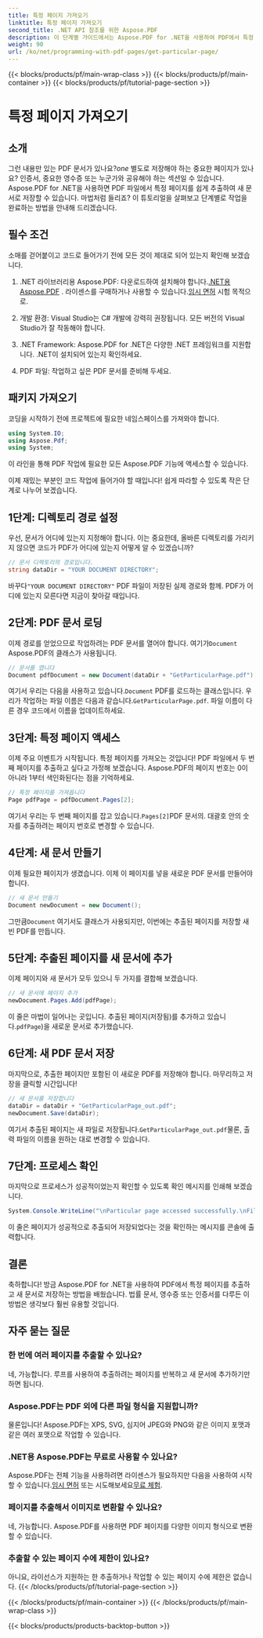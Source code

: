 ```yaml
---
title: 특정 페이지 가져오기
linktitle: 특정 페이지 가져오기
second_title: .NET API 참조를 위한 Aspose.PDF
description: 이 단계별 가이드에서는 Aspose.PDF for .NET을 사용하여 PDF에서 특정 페이지를 추출하고 새 문서로 저장하는 방법을 알아봅니다.
weight: 90
url: /ko/net/programming-with-pdf-pages/get-particular-page/
---
```


{{< blocks/products/pf/main-wrap-class >}}
{{< blocks/products/pf/main-container >}}
{{< blocks/products/pf/tutorial-page-section >}}

# 특정 페이지 가져오기

## 소개

 그런 내용만 있는 PDF 문서가 있나요?*one* 별도로 저장해야 하는 중요한 페이지가 있나요? 인증서, 중요한 영수증 또는 누군가와 공유해야 하는 섹션일 수 있습니다. Aspose.PDF for .NET을 사용하면 PDF 파일에서 특정 페이지를 쉽게 추출하여 새 문서로 저장할 수 있습니다. 마법처럼 들리죠? 이 튜토리얼을 살펴보고 단계별로 작업을 완료하는 방법을 안내해 드리겠습니다.

## 필수 조건

소매를 걷어붙이고 코드로 들어가기 전에 모든 것이 제대로 되어 있는지 확인해 보겠습니다.

1.  .NET 라이브러리용 Aspose.PDF: 다운로드하여 설치해야 합니다.[.NET용 Aspose.PDF](https://releases.aspose.com/pdf/net/) . 라이센스를 구매하거나 사용할 수 있습니다.[임시 면허](https://purchase.aspose.com/temporary-license/) 시험 목적으로.
   
2. 개발 환경: Visual Studio는 C# 개발에 강력히 권장됩니다. 모든 버전의 Visual Studio가 잘 작동해야 합니다.

3. .NET Framework: Aspose.PDF for .NET은 다양한 .NET 프레임워크를 지원합니다. .NET이 설치되어 있는지 확인하세요.

4. PDF 파일: 작업하고 싶은 PDF 문서를 준비해 두세요.

## 패키지 가져오기

코딩을 시작하기 전에 프로젝트에 필요한 네임스페이스를 가져와야 합니다.

```csharp
using System.IO;
using Aspose.Pdf;
using System;
```

이 라인을 통해 PDF 작업에 필요한 모든 Aspose.PDF 기능에 액세스할 수 있습니다.

이제 재밌는 부분인 코드 작업에 들어가야 할 때입니다! 쉽게 따라할 수 있도록 작은 단계로 나누어 보겠습니다.

## 1단계: 디렉토리 경로 설정

우선, 문서가 어디에 있는지 지정해야 합니다. 이는 중요한데, 올바른 디렉토리를 가리키지 않으면 코드가 PDF가 어디에 있는지 어떻게 알 수 있겠습니까?

```csharp
// 문서 디렉토리의 경로입니다.
string dataDir = "YOUR DOCUMENT DIRECTORY";
```

 바꾸다`"YOUR DOCUMENT DIRECTORY"` PDF 파일이 저장된 실제 경로와 함께. PDF가 어디에 있는지 모른다면 지금이 찾아갈 때입니다.

## 2단계: PDF 문서 로딩

 이제 경로를 얻었으므로 작업하려는 PDF 문서를 열어야 합니다. 여기가`Document` Aspose.PDF의 클래스가 사용됩니다.

```csharp
// 문서를 엽니다
Document pdfDocument = new Document(dataDir + "GetParticularPage.pdf");
```

 여기서 우리는 다음을 사용하고 있습니다.`Document` PDF를 로드하는 클래스입니다. 우리가 작업하는 파일 이름은 다음과 같습니다.`GetParticularPage.pdf`. 파일 이름이 다른 경우 코드에서 이름을 업데이트하세요.

## 3단계: 특정 페이지 액세스

이제 주요 이벤트가 시작됩니다. 특정 페이지를 가져오는 것입니다! PDF 파일에서 두 번째 페이지를 추출하고 싶다고 가정해 보겠습니다. Aspose.PDF의 페이지 번호는 0이 아니라 1부터 색인화된다는 점을 기억하세요.

```csharp
// 특정 페이지를 가져옵니다
Page pdfPage = pdfDocument.Pages[2];
```

여기서 우리는 두 번째 페이지를 잡고 있습니다.`Pages[2]`PDF 문서의. 대괄호 안의 숫자를 추출하려는 페이지 번호로 변경할 수 있습니다.

## 4단계: 새 문서 만들기

이제 필요한 페이지가 생겼습니다. 이제 이 페이지를 넣을 새로운 PDF 문서를 만들어야 합니다.

```csharp
// 새 문서 만들기
Document newDocument = new Document();
```

 그만큼`Document` 여기서도 클래스가 사용되지만, 이번에는 추출된 페이지를 저장할 새 빈 PDF를 만듭니다.

## 5단계: 추출된 페이지를 새 문서에 추가

이제 페이지와 새 문서가 모두 있으니 두 가지를 결합해 보겠습니다.

```csharp
// 새 문서에 페이지 추가
newDocument.Pages.Add(pdfPage);
```

 이 줄은 마법이 일어나는 곳입니다. 추출된 페이지(저장됨)를 추가하고 있습니다.`pdfPage`)을 새로운 문서로 추가했습니다.

## 6단계: 새 PDF 문서 저장

마지막으로, 추출한 페이지만 포함된 이 새로운 PDF를 저장해야 합니다. 마무리하고 저장을 클릭할 시간입니다!

```csharp
// 새 문서를 저장합니다
dataDir = dataDir + "GetParticularPage_out.pdf";
newDocument.Save(dataDir);
```

 여기서 추출된 페이지는 새 파일로 저장됩니다.`GetParticularPage_out.pdf`물론, 출력 파일의 이름을 원하는 대로 변경할 수 있습니다. 

## 7단계: 프로세스 확인

마지막으로 프로세스가 성공적이었는지 확인할 수 있도록 확인 메시지를 인쇄해 보겠습니다.

```csharp
System.Console.WriteLine("\nParticular page accessed successfully.\nFile saved at " + dataDir);
```

이 줄은 페이지가 성공적으로 추출되어 저장되었다는 것을 확인하는 메시지를 콘솔에 출력합니다.

## 결론

축하합니다! 방금 Aspose.PDF for .NET을 사용하여 PDF에서 특정 페이지를 추출하고 새 문서로 저장하는 방법을 배웠습니다. 법률 문서, 영수증 또는 인증서를 다루든 이 방법은 생각보다 훨씬 유용할 것입니다.

## 자주 묻는 질문

### 한 번에 여러 페이지를 추출할 수 있나요?  
네, 가능합니다. 루프를 사용하여 추출하려는 페이지를 반복하고 새 문서에 추가하기만 하면 됩니다.

### Aspose.PDF는 PDF 외에 다른 파일 형식을 지원합니까?  
물론입니다! Aspose.PDF는 XPS, SVG, 심지어 JPEG와 PNG와 같은 이미지 포맷과 같은 여러 포맷으로 작업할 수 있습니다.

### .NET용 Aspose.PDF는 무료로 사용할 수 있나요?  
Aspose.PDF는 전체 기능을 사용하려면 라이센스가 필요하지만 다음을 사용하여 시작할 수 있습니다.[임시 면허](https://purchase.aspose.com/temporary-license/) 또는 시도해보세요[무료 체험](https://releases.aspose.com/).

### 페이지를 추출해서 이미지로 변환할 수 있나요?  
네, 가능합니다. Aspose.PDF를 사용하면 PDF 페이지를 다양한 이미지 형식으로 변환할 수 있습니다.

### 추출할 수 있는 페이지 수에 제한이 있나요?  
아니요, 라이선스가 지원하는 한 추출하거나 작업할 수 있는 페이지 수에 제한은 없습니다.
{{< /blocks/products/pf/tutorial-page-section >}}

{{< /blocks/products/pf/main-container >}}
{{< /blocks/products/pf/main-wrap-class >}}

{{< blocks/products/products-backtop-button >}}
